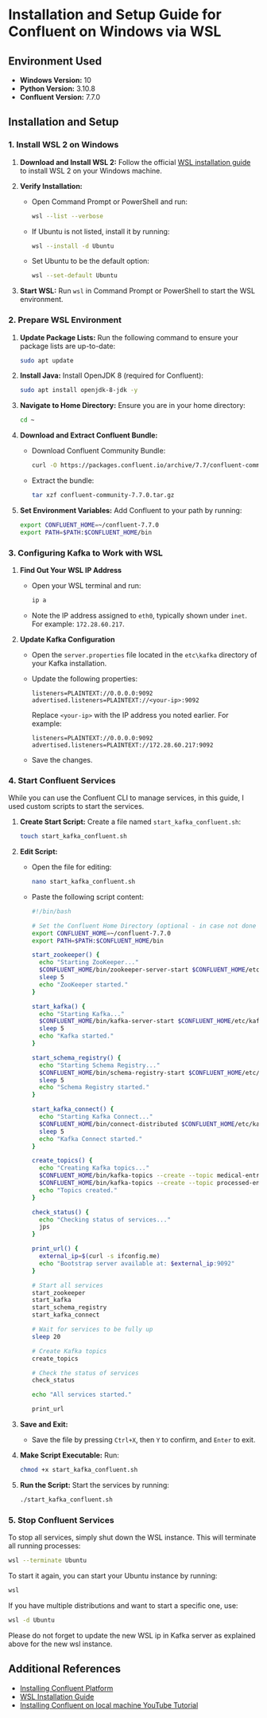 # Installation and Setup Guide for Confluent on Windows via WSL

## Environment Used

- **Windows Version:** 10
- **Python Version:** 3.10.8
- **Confluent Version:** 7.7.0

## Installation and Setup

### 1. Install WSL 2 on Windows

1. **Download and Install WSL 2:**
Follow the official [WSL installation guide](https://docs.microsoft.com/en-us/windows/wsl/install) to install WSL 2 on your Windows machine.

2. **Verify Installation:**
   - Open Command Prompt or PowerShell and run:
     ```bash
     wsl --list --verbose
     ```
   - If Ubuntu is not listed, install it by running:
     ```bash
     wsl --install -d Ubuntu
     ```
   - Set Ubuntu to be the default option:
     ```bash
     wsl --set-default Ubuntu
     ```

3. **Start WSL:**
Run ```wsl``` in Command Prompt or PowerShell to start the WSL environment.

### 2. Prepare WSL Environment

1. **Update Package Lists:**
Run the following command to ensure your package lists are up-to-date:
     ```bash
     sudo apt update
     ```

2. **Install Java:**
Install OpenJDK 8 (required for Confluent):
     ```bash
     sudo apt install openjdk-8-jdk -y
     ```

3. **Navigate to Home Directory:**
Ensure you are in your home directory:
     ```bash
     cd ~
     ```

4. **Download and Extract Confluent Bundle:**
   - Download Confluent Community Bundle:
     ```bash
     curl -O https://packages.confluent.io/archive/7.7/confluent-community-7.7.0.tar.gz
     ```
   - Extract the bundle:
     ```bash
     tar xzf confluent-community-7.7.0.tar.gz
     ```

5. **Set Environment Variables:**
Add Confluent to your path by running:
     ```bash
     export CONFLUENT_HOME=~/confluent-7.7.0
     export PATH=$PATH:$CONFLUENT_HOME/bin
     ```

### 3.  Configuring Kafka to Work with WSL

1. **Find Out Your WSL IP Address**
   - Open your WSL terminal and run:
     ```bash
     ip a
     ```
   - Note the IP address assigned to `eth0`, typically shown under `inet`. For example: `172.28.60.217`.

2. **Update Kafka Configuration**
   - Open the `server.properties` file located in the `etc\kafka` directory of your Kafka installation.
   - Update the following properties:

     ```properties
     listeners=PLAINTEXT://0.0.0.0:9092
     advertised.listeners=PLAINTEXT://<your-ip>:9092
     ```

     Replace `<your-ip>` with the IP address you noted earlier. For example:

     ```properties
     listeners=PLAINTEXT://0.0.0.0:9092
     advertised.listeners=PLAINTEXT://172.28.60.217:9092
     ```

   - Save the changes.

### 4. Start Confluent Services
While you can use the Confluent CLI to manage services, in this guide, I used custom scripts to start the services.

1. **Create Start Script:**
Create a file named `start_kafka_confluent.sh`:
     ```bash
     touch start_kafka_confluent.sh
     ```

2. **Edit Script:**
   - Open the file for editing:
     ```bash
     nano start_kafka_confluent.sh
     ```
   - Paste the following script content:
     ```bash
     #!/bin/bash

     # Set the Confluent Home Directory (optional - in case not done manually)
     export CONFLUENT_HOME=~/confluent-7.7.0
     export PATH=$PATH:$CONFLUENT_HOME/bin

     start_zookeeper() {
       echo "Starting ZooKeeper..."
       $CONFLUENT_HOME/bin/zookeeper-server-start $CONFLUENT_HOME/etc/kafka/zookeeper.properties > zookeeper.log 2>&1 &
       sleep 5
       echo "ZooKeeper started."
     }

     start_kafka() {
       echo "Starting Kafka..."
       $CONFLUENT_HOME/bin/kafka-server-start $CONFLUENT_HOME/etc/kafka/server.properties > kafka.log 2>&1 &
       sleep 5
       echo "Kafka started."
     }

     start_schema_registry() {
       echo "Starting Schema Registry..."
       $CONFLUENT_HOME/bin/schema-registry-start $CONFLUENT_HOME/etc/schema-registry/schema-registry.properties > schema-registry.log 2>&1 &
       sleep 5
       echo "Schema Registry started."
     }

     start_kafka_connect() {
       echo "Starting Kafka Connect..."
       $CONFLUENT_HOME/bin/connect-distributed $CONFLUENT_HOME/etc/kafka/connect-distributed.properties > kafka-connect.log 2>&1 &
       sleep 5
       echo "Kafka Connect started."
     }

     create_topics() {
       echo "Creating Kafka topics..."
       $CONFLUENT_HOME/bin/kafka-topics --create --topic medical-entries --bootstrap-server localhost:9092 --partitions 1 --replication-factor 1
       $CONFLUENT_HOME/bin/kafka-topics --create --topic processed-entries --bootstrap-server localhost:9092 --partitions 1 --replication-factor 1
       echo "Topics created."
     }

     check_status() {
       echo "Checking status of services..."
       jps
     }

     print_url() {
       external_ip=$(curl -s ifconfig.me)
       echo "Bootstrap server available at: $external_ip:9092"
     }

     # Start all services
     start_zookeeper
     start_kafka
     start_schema_registry
     start_kafka_connect

     # Wait for services to be fully up
     sleep 20

     # Create Kafka topics
     create_topics

     # Check the status of services
     check_status

     echo "All services started."

     print_url
     ```

3. **Save and Exit:**
   - Save the file by pressing `Ctrl+X`, then `Y` to confirm, and `Enter` to exit.

4. **Make Script Executable:**
Run:
     ```bash
     chmod +x start_kafka_confluent.sh
     ```

5. **Run the Script:**
Start the services by running:
     ```bash
     ./start_kafka_confluent.sh
     ```

### 5. Stop Confluent Services

To stop all services, simply shut down the WSL instance. This will terminate all running processes:
   ```bash
   wsl --terminate Ubuntu
   ```


To start it again, you can start your Ubuntu instance by running:
   ```bash
   wsl
   ```
   If you have multiple distributions and want to start a specific one, use:
   ```bash
   wsl -d Ubuntu
   ```

Please do not forget to update the new WSL ip in Kafka server as explained above for the new wsl instance.
 
## Additional References

- [Installing Confluent Platform](https://docs.confluent.io/platform/current/installation/installing_cp/zip-tar.html)
- [WSL Installation Guide](https://docs.microsoft.com/en-us/windows/wsl/install)
- [Installing Confluent on local machine YouTube Tutorial](https://www.youtube.com/watch?v=D5TSOt3hVTU)

